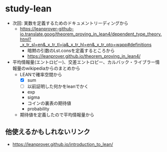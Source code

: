 # study-lean


- 次回: 実数を定義するためのドキュメントリーディングから
    - https://leanprover-github-io.translate.goog/theorem_proving_in_lean4/dependent_type_theory.html?_x_tr_sl=en&_x_tr_tl=ja&_x_tr_hl=en&_x_tr_pto=wapp#definitions
        - 暗黙の引数のLst.consを定義するところから
        - https://leanprover.github.io/theorem_proving_in_lean4/
- 平均情報量(エントロピー)、交差エントロピー、カルバック・ライブラー情報量のwikipediaからのまとめから
    - LEANで確率空間から
        - [x] sum
        - [ ] 以前証明した何かをleanでかく
        - exp
        - sigma
        - コインの裏表の期待値
        - probability
    - 期待値を定義したので平均情報量から

## 他使えるかもしれないリンク
- https://leanprover.github.io/introduction_to_lean/
